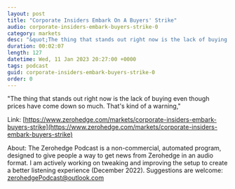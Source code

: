 ```yaml
---
layout: post
title: "Corporate Insiders Embark On A Buyers' Strike"
audio: corporate-insiders-embark-buyers-strike-0
category: markets
desc: "&quot;The thing that stands out right now is the lack of buying even though prices have come down so much. That's kind of a warning,&quot; "
duration: 00:02:07
length: 127
datetime: Wed, 11 Jan 2023 20:27:00 +0000
tags: podcast
guid: corporate-insiders-embark-buyers-strike-0
order: 0
---
```

&quot;The thing that stands out right now is the lack of buying even though prices have come down so much. That's kind of a warning,&quot; 

Link: [https://www.zerohedge.com/markets/corporate-insiders-embark-buyers-strike](https://www.zerohedge.com/markets/corporate-insiders-embark-buyers-strike)

About: The Zerohedge Podcast is a non-commercial, automated program, designed to give people a way to get news from Zerohedge in an audio format.  I am actively working on tweaking and improving the setup to create a better listening experience (December 2022).  Suggestions are welcome: [zerohedgePodcast@outlook.com](mailto:zerohedgePodcast@outlook.com)